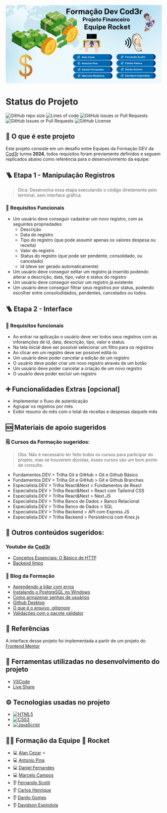<div align="center">

  ![Tela Inicial](./fd-rocket-financeiro-banner.gif)
 
</div>

# Status do Projeto

![GitHub repo size](https://img.shields.io/github/repo-size/alanccezar/altera-fundo?label=Tamanho)
![Lines of code](https://img.shields.io/tokei/lines/github/alanccezar/altera-fundo?label=Total%20de%20Linhas)
![GitHub Issues or Pull Requests](https://img.shields.io/github/issues/alanccezar/altera-fundo)
![GitHub Issues or Pull Requests](https://img.shields.io/github/issues-pr/alanccezar/altera-fundo)
![GitHub License](https://img.shields.io/github/license/alanccezar/altera-fundo?label=Licen%C3%A7a)

## 🤔 O que é este projeto

Este projeto consiste em um desafio entre Equipes da Formação DEV da [Cod3r](https://www.cod3r.com.br) turma **2024**, todos requisitos foram previamente definidos e seguem replicados abaixo como referência para o desenvolvimento da equipe:

## 🪜 Etapa 1 - Manipulação Registros
> Dica: Desenvolva essa etapa executando o código diretamente pelo terminal, sem interface gráfica.

### 📔 Requisitos Funcionais
- Um usuário deve conseguir cadastrar um novo registro, com as seguintes propriedades:
  - Descrição
  - Data do registro
  - Tipo do registro (que pode assumir apenas os valores despesa ou receita)
  - Valor do registro
  - Status do registro (que pode ser pendente, consolidado, ou cancelado)
  - Id (deve ser gerado automaticamente)
- Um usuário deve conseguir editar um registro já inserido podendo alterar a descrição, data, tipo, valor e status do registro
- Um usuário deve conseguir excluir um registro já existente
- Um usuário deve conseguir filtrar seus registros por status, podendo escolher entre consolodidados, pendentes, cancelados ou todos.

## 🪜 Etapa 2 - Interface

### 📔 Requisitos funcionais
- Ao entrar na aplicação o usuário deve ver todos seus registros com as inforamções de id, data, descrição, tipo, valor e status.
- Na tela inicial deve ser possível selecionar um filtro para os registros
- Ao clicar em um registro deve ser possível editá-lo
- Um usuário deve poder cancelar a edição de um registro
- O usuário deve poder criar um novo registro através de um botão
- Um usuário deve poder cancelar a criação de um novo registro
- O usuário deve poder excluir um registro

## ➕ Funcionalidades Extras [opcional]
- Implementar o fluxo de autenticação
- Agrupar os registros por mês
- Exibir resumo do mês com o total de receitas e despesas daquele mês

## 🆘 Materiais de apoio sugeridos

### 🗒️ Cursos da Formação sugeridos:
> Obs: Não é necessário ter feito todos os cursos para participar do projeto, mas se houverem dúvidas, esses cursos são um bom ponto de consulta.

- Fundamentos.DEV > Trilha Git e GitHub > Git e Github Básico
- Fundamentos.DEV > Trilha Git e GitHub > Git e Github Branches
- Especialista.DEV > Trilha React&Next > Fundamentos de React
- Especialista.DEV > Trilha React&Next > React com Tailwind CSS
- Especialista.DEV > Trilha React&Next > Next.JS
- Especialista.DEV > Trilha Banco de Dados > Banco Relacional
- Especialista.DEV > Trilha Banco de Dados > SQL
- Especialista.DEV > Trilha Backend > API com Express JS
- Especialista.DEV > Trilha Backend > Persistência com Knex.js

## 💎 Outros conteúdos sugeridos:
### Youtube da [Cod3r](https://www.cod3r.com.br)
- [Conceitos Essenciais: O Básico de HTTP](https://www.youtube.com/watch?v=CXzbUwK6lc8)
- [Backend limpo](https://www.youtube.com/watch?v=5p5sE62bBVs)

### 💬 Blog da Formação
- [Aprendendo a lidar com erros](https://blog.formacao.dev/aprendendo-a-lidar-com-erros/)
- [Instalando o PostgreSQL no Windows](https://blog.formacao.dev/instalando-o-postgresql-no-windows/)
- [Como armazenar senhas de usuários](https://blog.formacao.dev/como-armazenar-senhas-de-usuarios/)
- [Github Desktop](https://blog.formacao.dev/github-desktop/)
- [O que é o arquivo .gitignore](https://blog.formacao.dev/o-que-e-o-arquivo-gitignore/)
- [Validações com o pacote validator](https://blog.formacao.dev/validacoes-com-o-pacote-validator/)

## 📖 Referências
A interface desse projeto foi implementada a partir de um projeto do [Frontend Mentor](https://www.frontendmentor.io/)

## 🧰 Ferramentas utilizadas no desenvolvimento do projeto
- [VSCode](https://code.visualstudio.com)
- [Live Share](https://marketplace.visualstudio.com/items?itemName=MS-vsliveshare.vsliveshare)

## ⚙️ Tecnologias usadas no projeto
- [![HTML5](https://img.shields.io/badge/html5-%23E34F26.svg?style=plastic&logo=html5&logoColor=white)](https://www.w3schools.com/html/)
- [![CSS3](https://img.shields.io/badge/css3-%231572B6.svg?style=plastic&logo=css3&logoColor=white)](https://www.w3schools.com/css/default.asp)
- [![JavaScript](https://img.shields.io/badge/javascript-%23323330.svg?style=plastic&logo=javascript&logoColor=%23F7DF1E)](https://www.w3schools.com/js/default.asp)

## 🧑‍💻 Formação da Equipe 🚀 Rocket
- 💻 [Alan Cezar](https://github.com/alanccezar) ⭐
- 💻 [Antonio Pina](https://github.com/AntonioDeveloper)
- 💻 [Daniel Fernandes](https://github.com/danielferlim)
- 💻 [Marcelo Campos](https://github.com/marcelocmedeiros)
- 👂 [Fernando Scotti](https://github.com/fernandoscottinunes)
- 👂 [Carlos Henrique](https://github.com/)
- 👂 [Danilo Gomes](https://github.com/danilogmoura)
- 👂 [Davidson Espindola](https://github.com/)

<!--
## 💻 Como rodar este projeto
Para rodar o projeto basta das dois cliques no arquivo *index.html* uma vez que a pasta do projeto esteja aberta no sistema de arquivos do seu sistema operacional.

Alternativamente, você também pode utilizar a extensão [Live Server](https://marketplace.visualstudio.com/items?itemName=ritwickdey.LiveServer) da IDE Visual Studio Code para rodar o projeto.

Para rodar este projeto execute os comandos abixo na pasta raiz do mesmo:
```
npm i
npm run dev
```
```
npm i
npm run serve
```
```
npm i
npm start
```

Será necessário ser previamente instalado na máquina:
- Node
- MySQL

Será necessário que um banco de dados no sistema X seja criado e preenchido com o código que está no arquivo Y.

## 🕹️ Como usar este projeto
Uma vez que a aplicação esteja rodando, você pode clicar nos círculos coloridos que são mostrados na página para alterar a cor de fundo da página. A cor será alterada de acordo com o botão que você pressionar.

## ⚙️ Tecnologias usadas no projeto
- [![HTML5](https://img.shields.io/badge/html5-%23E34F26.svg?style=plastic&logo=html5&logoColor=white)](https://www.w3schools.com/html/)
- [![CSS3](https://img.shields.io/badge/css3-%231572B6.svg?style=plastic&logo=css3&logoColor=white)](https://www.w3schools.com/css/default.asp)
- [![JavaScript](https://img.shields.io/badge/javascript-%23323330.svg?style=plastic&logo=javascript&logoColor=%23F7DF1E)](https://www.w3schools.com/js/default.asp)

## 📔 Features do projeto
- 5 botões com cores diferentes que alteram a cor de fundo da página
- Subtítulo que é atualizado conforme a cor atual da página

## 📁 Como este projeto está organizado
Na pasta raíz do projeto, existem três arquvivos de código:
- index.html -> contém o html da aplicação
- style.css -> copntém os estilos da aplicação
- script.js -> contém o código javascript da aplicação

## 🧑‍💻 Como este projeto foi implementado
Este projeto foi implementado com HTML, CSS e Javascript.

No javascript os botões definidos no HTML são capturados através de um getElementsByTagName e é adicionado um event listener a cada um desses botões.

Ao clicar em um botão, é disparado um evento que irá alterar a cor de fundo da página e o título de segunda importância será atualizado com o código da cor, que está armazenado em um array.

## ⭐ Dependências Principais
Não temos dependências no projeto.

## 💎 Links úteis
- [Paleta de Cores](https://coolors.co/palette/d94e33-2c5697-ed9b33-8a9b8e-2d2926-f4e5de-dde5ed-f8f1e0-d7d2cb-dfdede)

## 🤝 Como contribuir com o projeto
[Clique aqui](./CONTRIBUTING.md) para as ver as diretrizes de contribuição

## 🧑‍💻 Formação da Equipe 🚀 Rocket
- 💻 [Alan Cezar](https://github.com/alanccezar) ⭐
- 💻 [Antonio Pina](https://github.com/AntonioDeveloper)
- 💻 [Daniel Fernandes](https://github.com/danielferlim)
- 💻 [Marcelo Campos](https://github.com/marcelocmedeiros)
- 👂 [Fernando Scotti](https://github.com/fernandoscottinunes)
- 👂 [Carlos Henrique](https://github.com/)
- 👂 [Danilo Gomes](https://github.com/danilogmoura)
- 👂 [Davidson Espindola](https://github.com/)
-->
<!--
## 🆘 Precisa de ajuda?
Você pode contatar o Alan (mantenedor do projeto) em alan@financetec.com.br ou entre em contato pelas redes sociais:

[![LinkedIn](https://img.shields.io/badge/linkedin-%230077B5.svg?style=plastic&logo=linkedin&logoColor=white)](https://www.linkedin.com/in/alancezar/)

--------------------
<p align="center">Feito com ☕ por Alan</p>
-->
